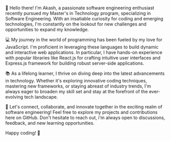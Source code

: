 👋 Hello there! I'm Akash, a passionate software engineering enthusiast recently pursued my Master's in Technology  program, specializing in Software Engineering. With an insatiable curiosity for coding and emerging technologies, I'm constantly on the lookout for new challenges and opportunities to expand my knowledge.

💻 My journey in the world of programming has been fueled by my love for JavaScript. I'm proficient in leveraging these languages to build dynamic and interactive web applications. In particular, I have hands-on experience with popular libraries like React.js for crafting intuitive user interfaces and Express.js framework for building robust server-side applications.

📚 As a lifelong learner, I thrive on diving deep into the latest advancements in technology. Whether it's exploring innovative coding techniques, mastering new frameworks, or staying abreast of industry trends, I'm always eager to broaden my skill set and stay at the forefront of the ever-evolving tech landscape.

🌟 Let's connect, collaborate, and innovate together in the exciting realm of software engineering! Feel free to explore my projects and contributions here on GitHub. Don't hesitate to reach out, i'm always open to discussions, feedback, and new learning opportunities.

Happy coding! 🚀
